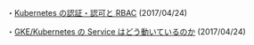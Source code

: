 ・[Kubernetes の認証・認可と RBAC](https://speakerdeck.com/tksm/kubernetes-falseren-zheng-ren-ke-to-rbac) (2017/04/24)

・[GKE/Kubernetes の Service はどう動いているのか](https://speakerdeck.com/apstndb/kubernetes-false-service-hatoudong-iteirufalseka) (2017/04/24)

